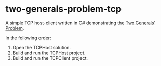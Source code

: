 <h1>two-generals-problem-tcp</h1>

A simple TCP host-client written in C# demonstrating the <a href="http://en.wikipedia.org/wiki/Two_Generals'_Problem" target="_blank">Two Generals' Problem</a>.

In the following order:

  1. Open the TCPHost solution.
  2. Build and run the TCPHost project.
  2. Build and run the TCPClient project.
